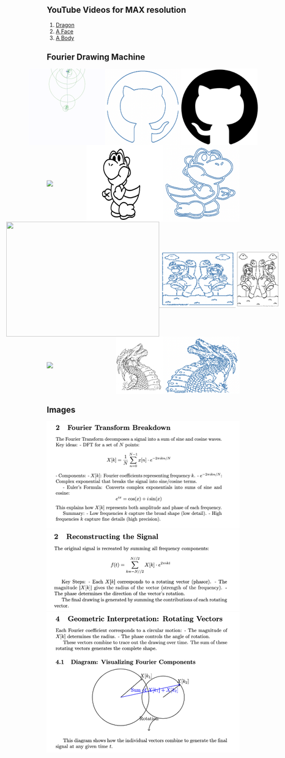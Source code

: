 ## YouTube Videos for MAX resolution

1. [Dragon](https://www.youtube.com/watch?v=8C18B097bbs)
2. [A Face](https://www.youtube.com/watch?v=FxWh0C7bTS4)
3. [A Body](https://www.youtube.com/watch?v=44Rb9387V88)

## Fourier Drawing Machine

<div style="display: flex; justify-content: center; align-items: center; margin: 0; padding: 0;">
    <img src="demos/github/github.gif" width="200" style="margin: 0; padding: 0;">
    <img src="demos/github/github.jpg" width="200" height="200" style="margin: 0; padding: 0;">
    <img src="demos/github/githubraw.jpg" width="200" height="200" style="margin: 0; padding: 0;">
</div>


<div style="display: flex; justify-content: center; align-items: center; margin: 0; padding: 0;">
    <img src="demos/yoshi/yoshi.gif" width="200" style="margin: 0; padding: 0;">
    <img src="demos/yoshi/yoshi.jpg" width="200" height="200" style="margin: 0; padding: 0;">
    <img src="demos/yoshi/yoshiraw.jpg" width="200" height="200" style="margin: 0; padding: 0;">
</div>


<div style="display: flex; justify-content: center; align-items: center; margin: 0; padding: 0;">
    <img src="demos/mario/mario.gif" width="400" height="300" style="margin: 0; padding: 0;">
    <img src="demos/mario/mario.jpg" width="200" height="150" style="margin: 0; padding: 0;">
    <img src="demos/mario/marioraw.jpg" width="200" height="150" style="margin: 0; padding: 0;">
</div>

<div style="display: flex; justify-content: center; align-items: center; margin: 0; padding: 0;">
    <img src="demos/dragon/dragon.gif" width="300" style="margin: 0; padding: 0;">
    <img src="demos/dragon/dragon.jpg" width="200" height="150" style="margin: 0; padding: 0;">
    <img src="demos/dragon/dragonraw.jpg" width="200" height="150" style="margin: 0; padding: 0;">
</div>




## Images

![Explain 1](explain/1.png)
![Explain 2](explain/2.png)
![Explain 3](explain/3.png)



